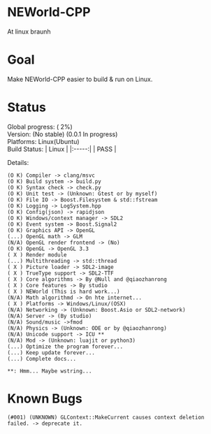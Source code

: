 # NEWorld-CPP
At linux braunh  

# Goal
Make NEWorld-CPP easier to build & run on Linux.  

# Status
Global progress: (  2%)  
Version: (No stable) (0.0.1 In progress)  
Platforms: Linux(Ubuntu)  
Build Status:
| Linux |
|:-----:|
|  PASS |

Details:
```
(O K) Compiler -> clang/msvc
(O K) Build system -> build.py
(O K) Syntax check -> check.py
(O K) Unit test -> (Unknown: Gtest or by myself)
(O K) File IO -> Boost.Filesystem & std::fstream
(O K) Logging -> LogSystem.hpp
(O K) Config(json) -> rapidjson
(O K) Windows/context manager -> SDL2
(O K) Event system -> Boost.Signal2
(O K) Graphics API -> OpenGL
(...) OpenGL math -> GLM
(N/A) OpenGL render frontend -> (No)
(O K) OpenGL -> OpenGL 3.3
( X ) Render module
(...) Multithreading -> std::thread
( X ) Picture loader -> SDL2-image
( X ) TrueType support -> SDL2-TTF
( X ) Core algorithms -> By @Null and @qiaozhanrong
( X ) Core features -> By studio
( X ) NEWorld (This is hard work...)
(N/A) Math algorithmd -> On hte internet...
( X ) Platforms -> Windows/Linux/(OSX)
(N/A) Networking -> (Unknown: Boost.Asio or SDL2-network)
(N/A) Server -> (By studio)
(N/A) Sound/music ->fmod
(N/A) Physics -> (Unknown: ODE or by @qiaozhanrong)
(N/A) Unicode support -> ICU **
(N/A) Mod -> (Unknown: luajit or python3)
(...) Optimize the program forever...
(...) Keep update forever...
(...) Complete docs...

**: Hmm... Maybe wstring...
```

# Known Bugs
```
(#001) (UNKNOWN) GLContext::MakeCurrent causes context deletion failed. -> deprecate it.  
```
